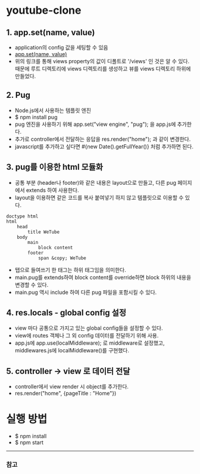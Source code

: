 # youtube-clone

## 1. app.set(name, value)
- application의 config 값을 세팅할 수 있음
- [app.set(name, value)](https://expressjs.com/en/4x/api.html#app.set)
- 위의 링크를 통해 views property의 값이 디폴트로 '/views' 인 것은 알 수 있다. 때문에 루트 디렉토리에 views 디렉토리를 생성하고 뷰를 views 디렉토리 하위에 만들었다.

## 2. Pug
- Node.js에서 사용하는 템플릿 엔진
- $ npm install pug
- pug 엔진을 사용하기 위해 app.set("view engine", "pug"); 을 app.js에 추가한다.
- 추가로 controller에서 전달하는 응답을 res.render("home"); 과 같이 변경한다.
- javascript를 추가하고 싶다면 #{new Date().getFullYear()} 처럼 추가하면 된다.

## 3. pug를 이용한 html 모듈화
- 공통 부분 (header나 footer)와 같은 내용은 layout으로 만들고, 다른 pug 페이지에서 extends 하여 사용한다.
- layout을 이용하면 같은 코드를 복사 붙여넣기 하지 않고 템플릿으로 이용할 수 있다.

```
doctype html
html
    head
        title WeTube
    body
        main
            block content
        footer
            span &copy; WeTube
```
- 탭으로 들여쓰기 한 태그는 하위 태그임을 의미한다.
- main.pug를 extends하여 block content를 override하면 block 하위의 내용을 변경할 수 있다. 
- main.pug 역시 include 하여 다른 pug 파일을 포함시킬 수 있다.

## 4. res.locals - global config 설정
- view 마다 공통으로 가지고 있는 global config들을 설정할 수 있다.
- view에 routes 객체나 그 외 config 데이터를 전달하기 위해 사용.
- app.js에 app.use(localMiddleware); 로 middleware로 설정했고, middlewares.js에 localMiddleware()를 구현했다.

## 5. controller -> view 로 데이터 전달
- controller에서 view render 시 object를 추가한다.
- res.render("home", {pageTitle : "Home"})

# 실행 방법
- $ npm install
- $ npm start



---  
### 참고
